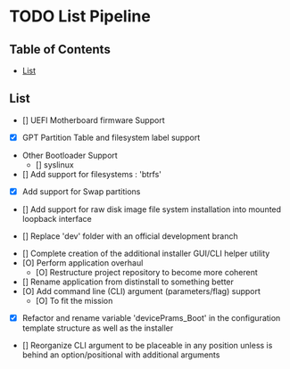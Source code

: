 # TODO List Pipeline

## Table of Contents
- [List](#list)

## List
+ [] UEFI Motherboard firmware Support
+ [X] GPT Partition Table and filesystem label support
- Other Bootloader Support
    + [] syslinux
- [] Add support for filesystems : 'btrfs'
- [X] Add support for Swap partitions
- [] Add support for raw disk image file system installation into mounted loopback interface
+ [] Replace 'dev' folder with an official development branch
- [] Complete creation of the additional installer GUI/CLI helper utility
- [O] Perform application overhaul
    + [O] Restructure project repository to become more coherent
- [] Rename application from distinstall to something better
- [O] Add command line (CLI) argument (parameters/flag) support
    + [O] To fit the mission
- [X] Refactor and rename variable 'devicePrams_Boot' in the configuration template structure as well as the installer
- [] Reorganize CLI argument to be placeable in any position unless is behind an option/positional with additional arguments

